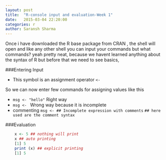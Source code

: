 ```yaml
---
layout: post
title:  "R-console input and evaluation-Week 1"
date:   2015-03-04 22:20:00
categories: r
author: Saransh Sharma
---
```


Once i have downloaded the R base package from CRAN , the shell will open and like any other shell you can input your commands but what commands? yeah pretty neat, because we havent learned anything
about the syntax of R but before that we need to see basics, 

###Entering Input

- This symbol is an assignment operator `<-`

So we can now enter few commands for assigning values like this 

- `msg <- "hello"`  Right way
- `msg <- `         Wrong way because it is incomplete
- commenting `msg <- ## Incomplete expression with comments` `## here used are the comment syntax`

###Evaluation 

```R
    x <- 5 ## nothing will print
    x ## auto printing
    [1] 5
    print (x) ## explicit printing
    [1] 5
    
```
    